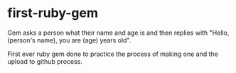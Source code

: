 # first-ruby-gem

Gem asks a person what their name and age is and then replies with "Hello, (person's name), you are (age) years old".

First ever ruby gem done to practice the process of making one and the upload to github process.
